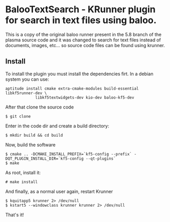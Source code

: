 BalooTextSearch - KRunner plugin for search in text files using baloo.
======================================================================


This is a copy of the original baloo runner present in the 5.8 branch
of the plasma source code and it was changed to search for text files
instead of documents, images, etc... so source code files can be found
using krunner.


Install
-------

To install the plugin you must install the dependencies firt. In a
debian system you can use:

```
aptitude install cmake extra-cmake-modules build-essential libkf5runner-dev \
	         libkf5textwidgets-dev kio-dev baloo-kf5-dev
```

After that clone the source code

```
$ git clone
```

Enter in the code dir and create a build directory:

```
$ mkdir build && cd build
```

Now, build the software

```
$ cmake .. -DCMAKE_INSTALL_PREFIX=`kf5-config --prefix` -DQT_PLUGIN_INSTALL_DIR=`kf5-config --qt-plugins`
$ make
```

As root, install it:

```
# make install
```

And finally, as a normal user again, restart Krunner

```
$ kquitapp5 krunner 2> /dev/null
$ kstart5 --windowclass krunner krunner 2> /dev/null
```

That's it!